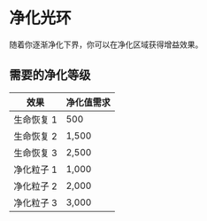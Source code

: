 # 净化光环

随着你逐渐净化下界，你可以在净化区域获得增益效果。

## 需要的净化等级

| 效果 | 净化值需求 |
| --- | -------- |
| 生命恢复 1 | 500 |
| 生命恢复 2 | 1,500 |
| 生命恢复 3 | 2,500 |
| 净化粒子 1 | 1,000 |
| 净化粒子 2 | 2,000 |
| 净化粒子 3 | 3,000 |

